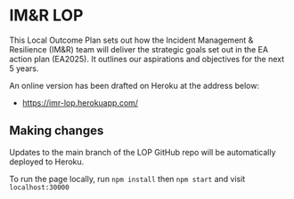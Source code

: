 # IM&R LOP

This Local Outcome Plan sets out how the Incident Management & Resilience (IM&R) team will deliver the strategic goals set out in the EA action plan (EA2025). It outlines our aspirations and objectives for the next 5 years.

An online version has been drafted on Heroku at the address below:

* https://imr-lop.herokuapp.com/

## Making changes

Updates to the main branch of the LOP GitHub repo will be automatically deployed to Heroku. 

To run the page locally, run ``npm install`` then ``npm start`` and visit ``localhost:30000``